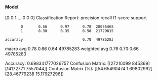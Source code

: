 #### Model
[0 0 1 ... 0 0 0]
Classification Report:
              precision    recall  f1-score   support

           0       0.66      0.97      0.78  28055468
           1       0.90      0.35      0.50  21729815

    accuracy                           0.70  49785283
   macro avg       0.78      0.66      0.64  49785283
weighted avg       0.76      0.70      0.66  49785283

Accuracy: 0.698341777026757
Confusion Matrix:
[[27210099   845369]
 [14172771  7557044]]
Confusion Matrix (%):
[[54.65490474  1.69802992]
 [28.46779238 15.17927296]]
